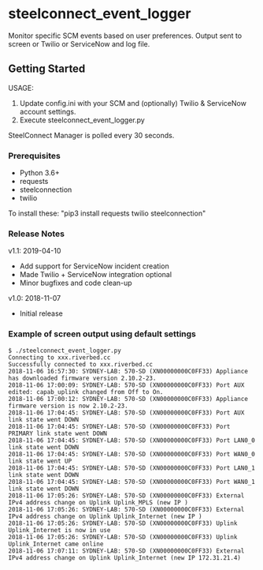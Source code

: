 # steelconnect_event_logger
Monitor specific SCM events based on user preferences. Output sent to screen or Twilio or ServiceNow and log file.

## Getting Started
USAGE:
1) Update config.ini with your SCM and (optionally) Twilio & ServiceNow account settings.
2) Execute steelconnect_event_logger.py

SteelConnect Manager is polled every 30 seconds.

### Prerequisites
- Python 3.6+
- requests
- steelconnection
- twilio

To install these: "pip3 install requests twilio steelconnection"

### Release Notes
v1.1: 2019-04-10
- Add support for ServiceNow incident creation
- Made Twilio + ServiceNow integration optional
- Minor bugfixes and code clean-up

v1.0: 2018-11-07
- Initial release

### Example of screen output using default settings
```
$ ./steelconnect_event_logger.py
Connecting to xxx.riverbed.cc
Successfully connected to xxx.riverbed.cc
2018-11-06 16:57:30: SYDNEY-LAB: 570-SD (XN00000000C0FF33) Appliance has downloaded firmware version 2.10.2-23.
2018-11-06 17:00:09: SYDNEY-LAB: 570-SD (XN00000000C0FF33) Port AUX edited: capab_uplink changed from Off to On.
2018-11-06 17:00:12: SYDNEY-LAB: 570-SD (XN00000000C0FF33) Appliance firmware version is now 2.10.2-23.
2018-11-06 17:04:45: SYDNEY-LAB: 570-SD (XN00000000C0FF33) Port AUX link state went DOWN
2018-11-06 17:04:45: SYDNEY-LAB: 570-SD (XN00000000C0FF33) Port PRIMARY link state went DOWN
2018-11-06 17:04:45: SYDNEY-LAB: 570-SD (XN00000000C0FF33) Port LAN0_0 link state went DOWN
2018-11-06 17:04:45: SYDNEY-LAB: 570-SD (XN00000000C0FF33) Port WAN0_0 link state went UP
2018-11-06 17:04:45: SYDNEY-LAB: 570-SD (XN00000000C0FF33) Port LAN0_1 link state went DOWN
2018-11-06 17:04:45: SYDNEY-LAB: 570-SD (XN00000000C0FF33) Port WAN0_1 link state went DOWN
2018-11-06 17:05:26: SYDNEY-LAB: 570-SD (XN00000000C0FF33) External IPv4 address change on Uplink Uplink_MPLS (new IP )
2018-11-06 17:05:26: SYDNEY-LAB: 570-SD (XN00000000C0FF33) External IPv4 address change on Uplink Uplink_Internet (new IP )
2018-11-06 17:05:26: SYDNEY-LAB: 570-SD (XN00000000C0FF33) Uplink Uplink_Internet is now in use
2018-11-06 17:05:26: SYDNEY-LAB: 570-SD (XN00000000C0FF33) Uplink Uplink_Internet came online
2018-11-06 17:07:11: SYDNEY-LAB: 570-SD (XN00000000C0FF33) External IPv4 address change on Uplink Uplink_Internet (new IP 172.31.21.4)
```